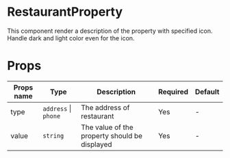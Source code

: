 # RestaurantProperty

This component render a description of the property with specified icon. Handle dark and light color even for the icon.

# Props

| Props name | Type                 | Description                                   | Required | Default |
| ---------- | -------------------- | --------------------------------------------- | -------- | ------- |
| type       | `address` \| `phone` | The address of restaurant                     | Yes      | -       |
| value      | `string`             | The value of the property should be displayed | Yes      | -       |
